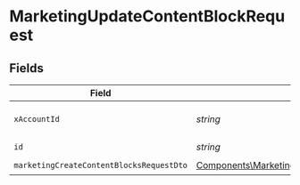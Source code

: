 # MarketingUpdateContentBlockRequest


## Fields

| Field                                                                                                                  | Type                                                                                                                   | Required                                                                                                               | Description                                                                                                            |
| ---------------------------------------------------------------------------------------------------------------------- | ---------------------------------------------------------------------------------------------------------------------- | ---------------------------------------------------------------------------------------------------------------------- | ---------------------------------------------------------------------------------------------------------------------- |
| `xAccountId`                                                                                                           | *string*                                                                                                               | :heavy_check_mark:                                                                                                     | The account identifier                                                                                                 |
| `id`                                                                                                                   | *string*                                                                                                               | :heavy_check_mark:                                                                                                     | N/A                                                                                                                    |
| `marketingCreateContentBlocksRequestDto`                                                                               | [Components\MarketingCreateContentBlocksRequestDto](../../Models/Components/MarketingCreateContentBlocksRequestDto.md) | :heavy_check_mark:                                                                                                     | N/A                                                                                                                    |
